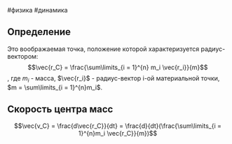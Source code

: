 #физика #динамика 
## Определение
Это воображаемая точка, положение которой характеризуется радиус-вектором: $$\vec{r_C} = \frac{\sum\limits_{i = 1}^{n} m_i \vec{r_i}}{m}$$, где $m_i$ - масса, $\vec{r_i}$ - радиус-вектор i-ой материальной точки, $m = \sum\limits_{i = 1}^{n}m_i$.
## Скорость центра масс
$$\vec{v_C} = \frac{d\vec{r_C}}{dt} = \frac{d}{dt}(\frac{\sum\limits_{i = 1}^{n}m_i \vec{r_C}}{m})$$